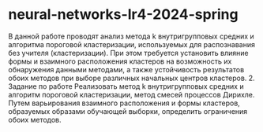 # neural-networks-lr4-2024-spring

В данной работе проводят анализ метода k внутригрупповых средних и алгоритма пороговой кластеризации, используемых для распознавания без учителя (кластеризации). 
При этом требуется установить влияние формы и взаимного расположения кластеров на возможность их обнаружения данными методами, а также устойчивость результатов обоих 
методов при выборе различных начальных центров кластеров.
2.	Задание по работе
Реализовать метод k внутригрупповых средних и алгоритм пороговой кластеризации, метод смесей процессов Дирихле. 
Путем варьирования взаимного расположения и формы кластеров, образуемых образами обучающей выборки, определить ограничения обоих методов.
